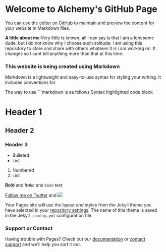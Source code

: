 # Welcome to Alchemy's GitHub Page

You can use the [editor on GitHub](https://github.com/OraculoML/Alchemy/edit/master/index.md) to maintain and preview the content for your website in Markdown files.

**A little about me**:Very little is known, all i can say is that I am a lonesome dude, but i do not know why i choose such solitude. 
I am using this repository to store and share with others whatever it is i am working on. It changes so I cant tell anything more than that at this time. 


### This website is being created using Markdown

Markdown is a lightweight and easy-to-use syntax for styling your writing. It includes conventions for

The way to use ```markdown is as follows
Syntax highlighted code block

# Header 1
## Header 2
### Header 3

- Bulleted
- List

1. Numbered
2. List

**Bold** and _Italic_ and `Code` text

[Follow me on Twitter](https://twitter.com/MeMontecristo) and ![](https://avatars1.githubusercontent.com/u/36443429?s=96&v=4)


Your Pages site will use the layout and styles from the Jekyll theme you have selected in your [repository settings](https://github.com/OraculoML/Alchemy/settings). The name of this theme is saved in the Jekyll `_config.yml` configuration file.

### Support or Contact

Having trouble with Pages? Check out our [documentation](https://help.github.com/categories/github-pages-basics/) or [contact support](https://github.com/contact) and we’ll help you sort it out.
